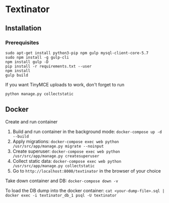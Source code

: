 # Textinator

## Installation
### Prerequisites
```
sudo apt-get install python3-pip npm gulp mysql-client-core-5.7
sudo npm install -g gulp-cli
npm install gulp -D
pip install -r requirements.txt --user
npm install
gulp build
```

If you want TinyMCE uploads to work, don't forget to run
```
python manage.py collectstatic
```

## Docker
Create and run container
1. Build and run container in the background mode: `docker-compose up -d --build`
2. Apply migrations: `docker-compose exec web python /usr/src/app/manage.py migrate --noinput`
3. Create superuser: `docker-compose exec web python /usr/src/app/manage.py createsuperuser`
4. Collect static data: `docker-compose exec web python /usr/src/app/manage.py collectstatic`
5. Go to `http://localhost:8000/textinator` in the browser of your choice

Take down container and DB:
`docker-compose down -v`

To load the DB dump into the docker container:
`cat <your-dump-file>.sql | docker exec -i textinator_db_1 psql -U textinator`